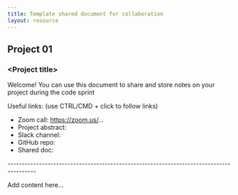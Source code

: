 ```yaml
---
title: Template shared document for collaboration
layout: resource
---
```


## Project 01
### \<Project title\>

Welcome! You can use this document to share and store notes on your project during the code sprint

Useful links: (use CTRL/CMD + click to follow links)
* Zoom call: https://zoom.us/...
* Project abstract: 
* Slack channel: 
* GitHub repo: 
* Shared doc: 
 
 

<p>----------------------------------------------------------------------------------------</p>

Add content here...
